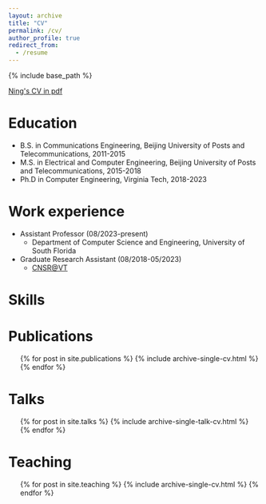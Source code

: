 ```yaml
---
layout: archive
title: "CV"
permalink: /cv/
author_profile: true
redirect_from:
  - /resume
---
```


{% include base_path %}

[Ning's CV in pdf](http://ning-wang1.github.io/files/CurriculumVitae_USF.pdf)

Education
======
* B.S. in Communications Engineering, Beijing University of Posts and Telecommunications, 2011-2015
* M.S. in Electrical and Computer Engineering, Beijing University of Posts and Telecommunications, 2015-2018
* Ph.D in Computer Engineering, Virginia Tech, 2018-2023

Work experience
======
* Assistant Professor (08/2023-present)
  * Department of Computer Science and Engineering, University of South Florida
* Graduate Research Assistant (08/2018-05/2023)
  * [CNSR@VT](https://www.cnsr.ictas.vt.edu/)


Skills
======


Publications
======
  <ul>{% for post in site.publications %}
    {% include archive-single-cv.html %}
  {% endfor %}</ul>
  
Talks
======
  <ul>{% for post in site.talks %}
    {% include archive-single-talk-cv.html %}
  {% endfor %}</ul>
  
Teaching
======
  <ul>{% for post in site.teaching %}
    {% include archive-single-cv.html %}
  {% endfor %}</ul>
  
